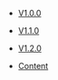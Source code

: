 * [V1.0.0](./version/V1.0.0/main.md)
* [V1.1.0](./version/V1.1.0/main.md)
* [V1.2.0](./version/V1.2.0/main.md)

* [Content](./version/V1.2.0/index.html)
